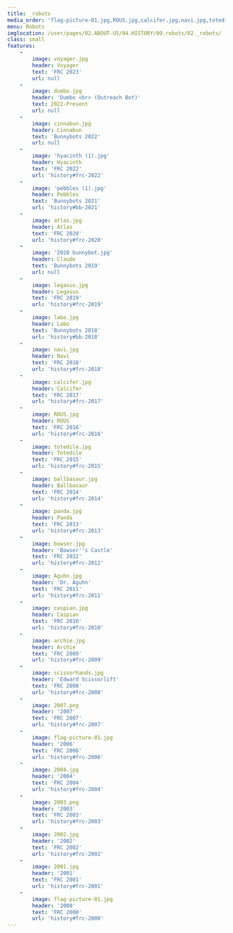 ```yaml
---
title: _robots
media_order: 'flag-picture-01.jpg,ROUS.jpg,calcifer.jpg,navi.jpg,totedile.jpg,2004.jpg,2002.jpg,2003.png,2007.png,scissorhands.jpg,archie.jpg,2001.jpg,caspian.jpg,Aguhn.jpg,bowser.jpg,panda.jpg,ballbasaur.jpg,labo.jpg,legasus.jpg,scissorhands-original.jpg,download (1).png,2004-original.jpg,totedile-original.jpg,legasus-original.jpg,_MG_7593 (3).JPG,navi-original.jpg,bowser-original.jpg,ballbasaur-original.jpg,panda-original.jpg,Aguhn-original.jpg,2002-original.jpg,flag-picture-01-original.jpg,archie-original.jpg,caspian-original.jpg,2001-original.jpg,labo-original.jpg,calcifer-original.jpg,ROUS-original.jpg,hyacinth (1).jpg,pebbles (1).jpg,atlas.jpg,2020 bunnybot.jpg,cinnabun.jpg,voyager.jpg,dumbo.jpg'
menu: Robots
imglocation: /user/pages/02.ABOUT-US/04.HISTORY/09.robots/02._robots/
class: small
features:
    -
        image: voyager.jpg
        header: Voyager
        text: 'FRC 2023'
        url: null
    -
        image: dumbo.jpg
        header: 'Dumbo <br> (Outreach Bot)'
        text: 2022-Present
        url: null
    -
        image: cinnabun.jpg
        header: Cinnabun
        text: 'Bunnybots 2022'
        url: null
    -
        image: 'hyacinth (1).jpg'
        header: Hyacinth
        text: 'FRC 2022'
        url: 'history#frc-2022'
    -
        image: 'pebbles (1).jpg'
        header: Pebbles
        text: 'Bunnybots 2021'
        url: 'history#bb-2021'
    -
        image: atlas.jpg
        header: Atlas
        text: 'FRC 2020'
        url: 'history#frc-2020'
    -
        image: '2020 bunnybot.jpg'
        header: Claude
        text: 'Bunnybots 2019'
        url: null
    -
        image: legasus.jpg
        header: Legasus
        text: 'FRC 2019'
        url: 'history#frc-2019'
    -
        image: labo.jpg
        header: Labo
        text: 'Bunnybots 2018'
        url: 'history#bb-2018'
    -
        image: navi.jpg
        header: Navi
        text: 'FRC 2018'
        url: 'history#frc-2018'
    -
        image: calcifer.jpg
        header: Calcifer
        text: 'FRC 2017'
        url: 'history#frc-2017'
    -
        image: ROUS.jpg
        header: ROUS
        text: 'FRC 2016'
        url: 'history#frc-2016'
    -
        image: totedile.jpg
        header: Totedile
        text: 'FRC 2015'
        url: 'history#frc-2015'
    -
        image: ballbasaur.jpg
        header: Ballbasaur
        text: 'FRC 2014'
        url: 'history#frc-2014'
    -
        image: panda.jpg
        header: Panda
        text: 'FRC 2013'
        url: 'history#frc-2013'
    -
        image: bowser.jpg
        header: 'Bowser''s Castle'
        text: 'FRC 2012'
        url: 'history#frc-2012'
    -
        image: Aguhn.jpg
        header: 'Dr. Aguhn'
        text: 'FRC 2011'
        url: 'history#frc-2011'
    -
        image: caspian.jpg
        header: Caspian
        text: 'FRC 2010'
        url: 'history#frc-2010'
    -
        image: archie.jpg
        header: Archie
        text: 'FRC 2009'
        url: 'history#frc-2009'
    -
        image: scissorhands.jpg
        header: 'Edward Scissorlift'
        text: 'FRC 2008'
        url: 'history#frc-2008'
    -
        image: 2007.png
        header: '2007'
        text: 'FRC 2007'
        url: 'history#frc-2007'
    -
        image: flag-picture-01.jpg
        header: '2006'
        text: 'FRC 2006'
        url: 'history#frc-2006'
    -
        image: 2004.jpg
        header: '2004'
        text: 'FRC 2004'
        url: 'history#frc-2004'
    -
        image: 2003.png
        header: '2003'
        text: 'FRC 2003'
        url: 'history#frc-2003'
    -
        image: 2002.jpg
        header: '2002'
        text: 'FRC 2002'
        url: 'history#frc-2002'
    -
        image: 2001.jpg
        header: '2001'
        text: 'FRC 2001'
        url: 'history#frc-2001'
    -
        image: flag-picture-01.jpg
        header: '2000'
        text: 'FRC 2000'
        url: 'history#frc-2000'
---
```


